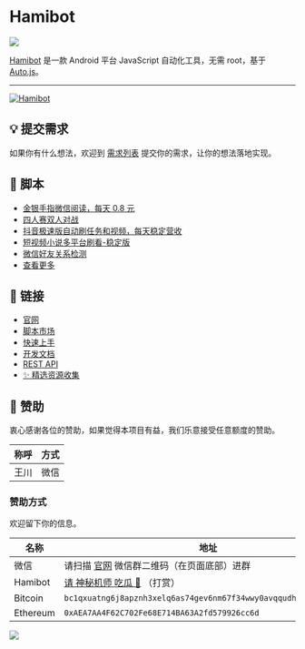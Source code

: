 # Hamibot

<a href="https://hamibot.com/" ><img src="https://img.shields.io/github/stars/hamibot/hamibot" /></a>

[Hamibot](https://hamibot.com/) 是一款 Android 平台 JavaScript 自动化工具，无需 root，基于 [Auto.js](https://github.com/hyb1996/Auto.js)。

---

<a href="https://hamibot.com/" ><img src="https://repository-images.githubusercontent.com/317106172/7d373900-616e-11eb-9170-ba931b11f1cb" alt="Hamibot" /></a>

## 💡 提交需求

如果你有什么想法，欢迎到 [需求列表](https://hamibot.com/requests) 提交你的需求，让你的想法落地实现。

## 🤖 脚本

- [金银手指微信阅读，每天 0.8 元](https://hamibot.com/marketplace/rmyNc)
- [四人赛双人对战](https://hamibot.com/marketplace/sp1Lc)
- [抖音极速版自动刷任务和视频，每天稳定营收](https://hamibot.com/marketplace/3vSTG)
- [短视频小说多平台刷看-稳定版](https://hamibot.com/marketplace/Vxn8b)
- [微信好友关系检测](https://hamibot.com/marketplace/dpLw1)
- [查看更多](https://hamibot.com/marketplace/)

## 🔗 链接

- [官网](https://hamibot.com/)
- [脚本市场](https://hamibot.com/marketplace/)
- [快速上手](https://hamibot.com/guide/)
- [开发文档](https://docs.hamibot.com/)
- [REST API](https://docs.hamibot.com/rest/overview)
- [✨ 精选资源收集](https://github.com/hamibot/awesome-hamibot)

## 🙏 赞助

衷心感谢各位的赞助，如果觉得本项目有益，我们乐意接受任意额度的赞助。

| 称呼 | 方式 |
| ---- | ---- |
| 王川 | 微信 |

### 赞助方式

欢迎留下你的信息。

| 名称     | 地址                                                                  |
| -------- | --------------------------------------------------------------------- |
| 微信     | 请扫描 [官网](https://hamibot.com/) 微信群二维码（在页面底部）进群    |
| Hamibot  | [请 神秘机师 吃瓜 🍈](https://hamibot.com/marketplace/FLZoI) （打赏） |
| Bitcoin  | `bc1qxuatng6j8apznh3xelq6as74gev6nm67f34wwy0avqqudhcrxs7shhs692`      |
| Ethereum | `0xAEA7AA4F62C702Fe68E714BA63A2fd579926cc6d`                          |

<a href="https://hamibot.com/" ><img src="https://reporoster.com/stars/hamibot/hamibot" /></a>


